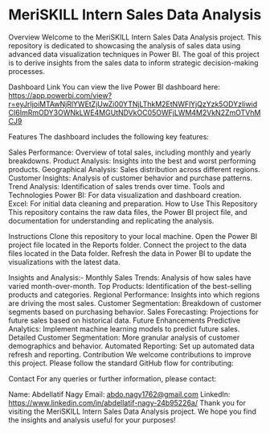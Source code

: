 # MeriSKILL Intern Sales Data Analysis
Overview
Welcome to the MeriSKILL Intern Sales Data Analysis project. This repository is dedicated to showcasing the analysis of sales data using advanced data visualization techniques in Power BI. The goal of this project is to derive insights from the sales data to inform strategic decision-making processes.

Dashboard Link
You can view the live Power BI dashboard here: https://app.powerbi.com/view?r=eyJrIjoiMTAwNjRlYWEtZjUwZi00YTNjLThkM2EtNWFlYjQzYzk5ODYzIiwidCI6ImRmODY3OWNkLWE4MGUtNDVkOC05OWFjLWM4M2VkN2ZmOTVhMCJ9

Features
The dashboard includes the following key features:

Sales Performance: Overview of total sales, including monthly and yearly breakdowns.
Product Analysis: Insights into the best and worst performing products.
Geographical Analysis: Sales distribution across different regions.
Customer Insights: Analysis of customer behavior and purchase patterns.
Trend Analysis: Identification of sales trends over time.
Tools and Technologies
Power BI: For data visualization and dashboard creation.
Excel: For initial data cleaning and preparation.
How to Use This Repository
This repository contains the raw data files, the Power BI project file, and documentation for understanding and replicating the analysis.

Instructions
Clone this repository to your local machine.
Open the Power BI project file located in the Reports folder.
Connect the project to the data files located in the Data folder.
Refresh the data in Power BI to update the visualizations with the latest data.

Insights and Analysis:-
Monthly Sales Trends: Analysis of how sales have varied month-over-month.
Top Products: Identification of the best-selling products and categories.
Regional Performance: Insights into which regions are driving the most sales.
Customer Segmentation: Breakdown of customer segments based on purchasing behavior.
Sales Forecasting: Projections for future sales based on historical data.
Future Enhancements
Predictive Analytics: Implement machine learning models to predict future sales.
Detailed Customer Segmentation: More granular analysis of customer demographics and behavior.
Automated Reporting: Set up automated data refresh and reporting.
Contribution
We welcome contributions to improve this project. Please follow the standard GitHub flow for contributing:

Contact
For any queries or further information, please contact:

Name: Abdellatif Nagy
Email: abdo.nagy1762@gmail.com
LinkedIn: https://www.linkedin.com/in/abdellatif-nagy-24b95226a/
Thank you for visiting the MeriSKILL Intern Sales Data Analysis project. We hope you find the insights and analysis useful for your purposes!
